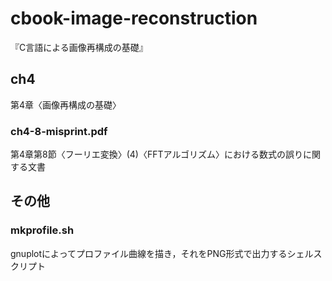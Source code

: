 # cbook-image-reconstruction
『C言語による画像再構成の基礎』

## ch4
第4章〈画像再構成の基礎〉

### ch4-8-misprint.pdf
第4章第8節〈フーリエ変換〉(4)〈FFTアルゴリズム〉における数式の誤りに関する文書

## その他

### mkprofile.sh
gnuplotによってプロファイル曲線を描き，それをPNG形式で出力するシェルスクリプト